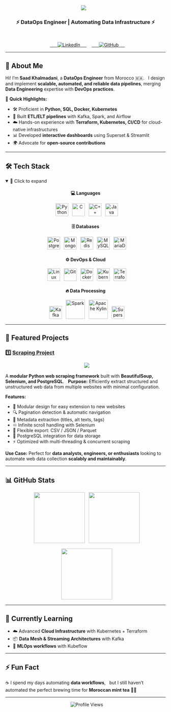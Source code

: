 <div align="center">
  <img src="https://capsule-render.vercel.app/api?type=waving&color=gradient&height=200&section=header&text=Saad%20Khalmadani%20🚀&fontSize=40&animation=fadeIn&fontAlignY=40" />
  
  <h3>⚡ DataOps Engineer | Automating Data Infrastructure ⚡</h3>
  
  <p>
    <a href="https://www.linkedin.com/in/saad-khalmadani" target="_blank">
      <img src="https://img.shields.io/badge/LinkedIn-blue?style=flat&logo=linkedin" alt="LinkedIn"/>
    </a>
    <a href="https://github.com/SaadkhPy" target="_blank">
      <img src="https://img.shields.io/badge/GitHub-black?style=flat&logo=github" alt="GitHub"/>
    </a>
  </p>
</div>

---

## 🚀 About Me  

Hi! I’m **Saad Khalmadani**, a **DataOps Engineer** from Morocco 🇲🇦.  
I design and implement **scalable, automated, and reliable data pipelines**, merging **Data Engineering** expertise with **DevOps practices**.

🔹 **Quick Highlights:**  
- 🛠️ Proficient in **Python, SQL, Docker, Kubernetes**  
- 🔄 Built **ETL/ELT pipelines** with Kafka, Spark, and Airflow  
- ☁️ Hands-on experience with **Terraform, Kubernetes, CI/CD** for cloud-native infrastructures  
- 📊 Developed **interactive dashboards** using Superset & Streamlit  
- 🌍 Advocate for **open-source contributions**  

---

## 🛠️ Tech Stack  

<details open>
<summary>📂 Click to expand</summary>

<div align="center">

<h4>💻 Languages</h4>
<p>
  <img src="https://cdn.jsdelivr.net/gh/devicons/devicon/icons/python/python-original.svg" width="40" title="Python" />
  <img src="https://cdn.jsdelivr.net/gh/devicons/devicon/icons/c/c-original.svg" width="40" title="C" />
  <img src="https://cdn.jsdelivr.net/gh/devicons/devicon/icons/cplusplus/cplusplus-original.svg" width="40" title="C++" />
  <img src="https://cdn.jsdelivr.net/gh/devicons/devicon/icons/java/java-original.svg" width="40" title="Java" />
</p>

<h4>🗄️ Databases</h4>
<p>
  <img src="https://cdn.jsdelivr.net/gh/devicons/devicon/icons/postgresql/postgresql-original.svg" width="40" title="PostgreSQL" />
  <img src="https://cdn.jsdelivr.net/gh/devicons/devicon/icons/mongodb/mongodb-original.svg" width="40" title="MongoDB" />
  <img src="https://cdn.jsdelivr.net/gh/devicons/devicon/icons/redis/redis-original.svg" width="40" title="Redis" />
  <img src="https://cdn.jsdelivr.net/gh/devicons/devicon/icons/mysql/mysql-original.svg" width="40" title="MySQL" />
  <img src="https://cdn.jsdelivr.net/gh/devicons/devicon/icons/mariadb/mariadb-original.svg" width="40" title="MariaDB" />
</p>

<h4>⚙️ DevOps & Cloud</h4>
<p>
  <img src="https://cdn.jsdelivr.net/gh/devicons/devicon/icons/linux/linux-original.svg" width="40" title="Linux" />
  <img src="https://cdn.jsdelivr.net/gh/devicons/devicon/icons/git/git-original.svg" width="40" title="Git" />
  <img src="https://cdn.jsdelivr.net/gh/devicons/devicon/icons/docker/docker-original.svg" width="40" title="Docker" />
  <img src="https://cdn.jsdelivr.net/gh/devicons/devicon/icons/kubernetes/kubernetes-plain.svg" width="40" title="Kubernetes" />
  <img src="https://cdn.jsdelivr.net/gh/devicons/devicon/icons/terraform/terraform-original.svg" width="40" title="Terraform" />
</p>

<h4>🔥 Data Processing</h4>
<p>
  <img src="https://cdn.jsdelivr.net/gh/devicons/devicon/icons/apachekafka/apachekafka-original.svg" width="40" title="Kafka" />
  <img src="https://cdn.jsdelivr.net/gh/devicons/devicon@latest/icons/apachespark/apachespark-original-wordmark.svg" width="60" title="Spark" />
  <img src="https://kylin.apache.org/assets/images/logo.png" width="60" title="Apache Kylin" />
  <img src="https://cdn.jsdelivr.net/gh/devicons/devicon@latest/icons/superset/superset-original.svg" width="40" title="Superset" />
</p>

</div>
</details>

---

## 📌 Featured Projects  

### 1️⃣ [Scraping Project](https://github.com/SaadkhPy/scraping-project)
<p align="center">
  <img src="https://github-readme-stats.vercel.app/api/pin/?username=SaadkhPy&repo=scraping-project&theme=radical" />
</p>

A **modular Python web scraping framework** built with **BeautifulSoup, Selenium, and PostgreSQL**.  
**Purpose:** Efficiently extract structured and unstructured web data from multiple websites with minimal configuration.  

**Features:**  
- 🧩 Modular design for easy extension to new websites  
- 🔍 Pagination detection & automatic navigation  
- 📝 Metadata extraction (titles, alt texts, tags)  
- ♾️ Infinite scroll handling with Selenium  
- 💾 Flexible export: CSV / JSON / Parquet  
- 🚀 PostgreSQL integration for data storage  
- ⚡ Optimized with multi-threading & concurrent scraping  

**Use Case:** Perfect for **data analysts, engineers, or enthusiasts** looking to automate web data collection **scalably and maintainably**.

---

## 📊 GitHub Stats  

<p align="center">
  <img src="https://github-readme-stats.vercel.app/api?username=SaadkhPy&show_icons=true&theme=radical" height="160" />
  <img src="https://github-readme-stats.vercel.app/api/top-langs/?username=SaadkhPy&layout=compact&theme=radical" height="160" />
</p>

<p align="center">
  <img src="https://streak-stats.demolab.com?user=SaadkhPy&theme=radical" height="160" />
</p> 

---

## 🌱 Currently Learning  

- ☁️ Advanced **Cloud Infrastructure** with Kubernetes + Terraform  
- 📦 **Data Mesh & Streaming Architectures** with Kafka  
- 🤖 **MLOps workflows** with Kubeflow  

---

## ⚡ Fun Fact  

☕ I spend my days automating **data workflows**,  
but I still haven’t automated the perfect brewing time for **Moroccan mint tea** 🍵😂  

---

<div align="center">
  <img src="https://komarev.com/ghpvc/?username=SaadkhPy&label=Profile%20Views&color=blueviolet&style=flat" alt="Profile Views"/>
</div>
